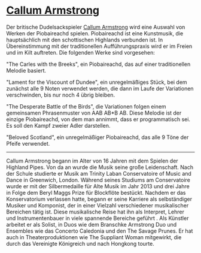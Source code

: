 # [Callum Armstrong](https://callumarmstrong.co.uk/)

Der britische Dudelsackspieler [Callum Armstrong](https://callumarmstrong.co.uk) wird eine Auswahl von Werken der Piobaireachd spielen. Piobaireachd ist eine Kunstmusik, die hauptsächlich mit den schottischen Highlands verbunden ist. In Übereinstimmung mit der traditionellen Aufführungspraxis wird er im Freien und im Kilt auftreten. Die folgenden Werke sind vorgesehen:

"The Carles with the Breeks", ein Piobaireachd, das auf einer traditionellen Melodie basiert.

"Lament for the Viscount of Dundee", ein unregelmäßiges Stück, bei dem zunächst alle 9 Noten verwendet werden, die dann im Laufe der Variationen verschwinden, bis nur noch 4 übrig bleiben.

"The Desperate Battle of the Birds", die Variationen folgen einem gemeinsamen Phrasenmuster von AAB AB\*B AB. Diese Melodie ist der einzige Piobaireachd, von dem man annimmt, dass er programmatisch sei. Es soll den Kampf zweier Adler darstellen.

"Beloved Scotland", ein unregelmäßiger Piobaireachd, das alle 9 Töne der Pfeife verwendet.

---

Callum Armstrong begann im Alter von 16 Jahren mit dem Spielen der Highland Pipes. Von da an wurde die Musik seine große Leidenschaft. Nach der Schule studierte er Musik am Trinity Laban Conservatoire of Music and Dance in Greenwich, London. Während seines Studiums am Conservatoire wurde er mit der Silbermedaille für Alte Musik im Jahr 2013 und drei Jahre in Folge dem Beryl Maggs Prize für Blockflöte bestückt.
Nachdem er das Konservatorium verlassen hatte, begann er seine Karriere als selbständiger Musiker und Komponist, der in einer Vielzahl verschiedener musikalischer Bereichen tätig ist. Diese musikalische Reise hat ihn als Interpret, Lehrer und Instrumentenbauer in viele spannende Bereiche geführt . Als Künstler arbeitet er als Solist, in Duos wie dem Branschke Armstrong Duo und Ensembles wie das Concerto Caledonia und den The Savage Prunes. Er hat auch in Theaterproduktionen wie The Suppliant Woman mitgewirkt, die durch das Vereinigte Königreich und nach Hongkong tourte.
